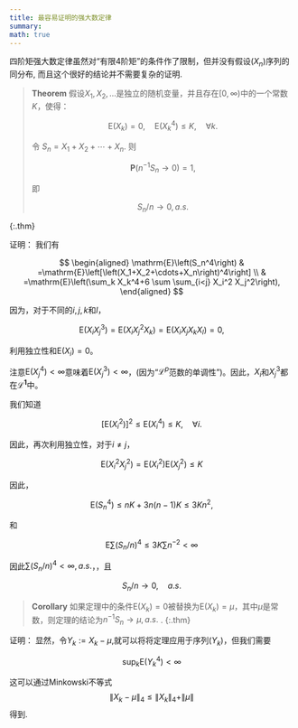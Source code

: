 ```yaml
---
title: 最容易证明的强大数定律
summary: 
math: true
---
```


四阶矩强大数定律虽然对“有限$4$阶矩”的条件作了限制，但并没有假设$\left(X_n\right)$序列的同分布, 而且这个很好的结论并不需要复杂的证明.

> **Theorem**
> 假设$X_1, X_2, \ldots$是独立的随机变量，并且存在$[0,\infty)$中的一个常数$K$，使得： 
>
> $$\mathrm{E}\left(X_k\right)=0, \quad \mathrm{E}\left(X_k^4\right) \leq K, \quad \forall k .
> $$
> 
> 令 $S_n=X_1+X_2+\cdots+X_n$. 则
> 
> $$
>\mathbf{P}\left(n^{-1} S_n \rightarrow 0\right)=1,
> $$
> 
> 即
> 
> $$
> S_n / n \rightarrow 0, a.s.
> $$
> 
{:.thm}

证明： 我们有

$$
\begin{aligned} 
\mathrm{E}\left(S_n^4\right) & =\mathrm{E}\left[\left(X_1+X_2+\cdots+X_n\right)^4\right] \\ & =\mathrm{E}\left(\sum_k X_k^4+6 \sum \sum_{i<j} X_i^2 X_j^2\right), 
\end{aligned} 
$$

因为，对于不同的$i, j, k$和$l$，

$$ 
\mathrm{E}\left(X_i X_j^3\right)=\mathrm{E}\left(X_i X_j^2 X_k\right)=\mathrm{E}\left(X_i X_j X_k X_l\right)=0, 
$$

利用独立性和$\mathrm{E}\left(X_i\right)=0$。

注意$\mathrm{E}\left(X_j^4\right)<\infty$意味着$\mathrm{E}\left(X_j^3\right)<\infty$，(因为“$\mathcal{L}^p$范数的单调性”)。因此，$X_i$和$X_j^3$都在$\mathcal{L}^{\mathbf{1}}$中。

我们知道 

$$ 
\left[\mathrm{E}\left(X_i^2\right)\right]^2 \leq \mathrm{E}\left(X_i^4\right) \leq K, \quad \forall i . 
$$ 

因此，再次利用独立性，对于$i \neq j$， 

$$
 \mathrm{E}\left(X_i^2 X_j^2\right)=\mathrm{E}\left(X_i^2\right) \mathrm{E}\left(X_j^2\right) \leq K 
$$ 

 因此， 

$$
  \mathrm{E}\left(S_n^4\right) \leq n K+3 n(n-1) K \leq 3 K n^2, 
$$ 

和 

$$ 
\mathrm{E} \sum\left(S_n / n\right)^4 \leq 3 K \sum n^{-2}<\infty 
$$ 

因此$\sum\left(S_n / n\right)^4<\infty, a.s.$，，且 
 
$$ S_n / n \rightarrow 0, \quad a.s. $$

> **Corollary**
> 如果定理中的条件$\mathrm{E}\left(X_k\right)=0$被替换为$\mathrm{E}\left(X_k\right)=\mu$，其中$\mu$是常数，则定理的结论为$n^{-1}S_n\rightarrow\mu , a.s.$ .
{:.thm}

证明： 显然，令$Y_k:=X_k-\mu$,就可以将将定理应用于序列$\left(Y_k\right)$，但我们需要

$$\sup _k \mathrm{E}\left(Y_k^4\right)<\infty$$ 

这可以通过Minkowski不等式 $$ \left\|X_k-\mu\right\|_4 \leq\left\|X_k\right\|_4+\|\mu\| $$ 得到.